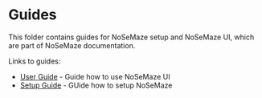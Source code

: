 # Guides

This folder contains guides for NoSeMaze setup and NoSeMaze UI, which are part of NoSeMaze documentation.

Links to guides:

- [User Guide](./userGuide.md) - Guide how to use NoSeMaze UI
- [Setup Guide](./setupGuide.md) - GUide how to setup NoSeMaze
